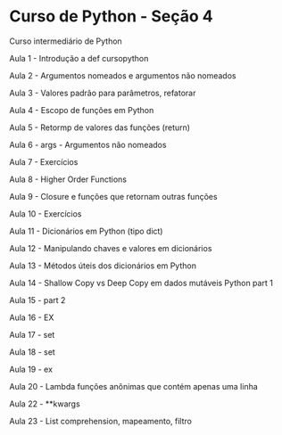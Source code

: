 
# Curso de Python - Seção 4


Curso intermediário de Python

Aula 1 - Introdução a def cursopython

Aula 2 - Argumentos nomeados e argumentos não nomeados

Aula 3 - Valores padrão para parâmetros, refatorar

Aula 4 - Escopo de funções em Python

Aula 5 - Retormp de valores das funções (return)

Aula 6 - args -  Argumentos não nomeados

Aula 7 - Exercícios

Aula 8 - Higher Order Functions

Aula 9 - Closure e funções que retornam outras funções

Aula 10 - Exercícios  

Aula 11 - Dicionários em Python (tipo dict)

Aula 12 - Manipulando chaves e valores em dicionários

Aula 13 -  Métodos úteis dos dicionários em Python

Aula 14 - Shallow Copy vs Deep Copy em dados mutáveis Python part 1

Aula 15 - part 2

Aula 16 - EX

Aula 17 - set

Aula 18 - set

Aula 19 - ex

Aula 20 - Lambda funções anônimas que contém apenas uma linha

Aula 22 - **kwargs

Aula 23 - List comprehension, mapeamento, filtro